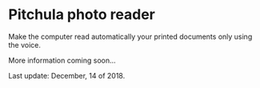# Pitchula photo reader
Make the computer read automatically your printed documents only using the voice.

More information coming soon...

Last update: December, 14 of 2018.
